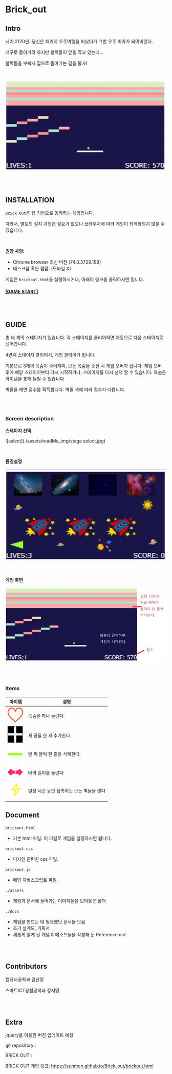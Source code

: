 # Brick_out



## Intro



서기 2120년. 당신은 패키지 우주여행을 떠났다가 그만 우주 미아가 되어버렸다.

지구로 돌아가려 하지만 블럭들이 앞을 막고 있는데...

블럭들을 부숴서 집으로 돌아가는 길을 뚫자!

<br>



![playing](./assets/readMe_img/playing.JPG)



<br>
<br>

## INSTALLATION



`Brick Out`은 웹 기반으로 동작하는 게임입니다. 

 따라서, 별도의 설치 과정은 필요가 없으나 브라우저에 따라 게임이 최적화되지 않을 수 있습니다.

<br>

**권장 사양:**

- Chrome browser 최신 버전 (74.0.3729.169)
- 데스크탑 혹은 랩탑. (모바일 X)



게임은 `brickout.html`을 실행하시거나, 아래의 링크를 클릭하시면 됩니다.



#### [**[GAME START]**](<https://sunmon.github.io/Brick_out/brickout.html>)

<br>

<br>

## GUIDE



총 네 개의 스테이지가 있습니다. 각 스테이지를 클리어하면 자동으로 다음 스테이지로 넘어갑니다.

4번째 스테이지 클리어시, 게임 클리어가 됩니다.

기본으로 3개의 목숨이 주어지며, 모든 목숨을 소진 시 게임 오버가 됩니다. 게임 오버 후에 해당 스테이지부터 다시 시작하거나, 스테이지를 다시 선택 할 수 있습니다. 목숨은 아이템을 통해 늘릴 수 있습니다.

벽돌을 깨면 점수를 획득합니다. 벽돌 색에 따라 점수가 다릅니다.

<br>

<br>

### Screen description



**스테이지 선택**

![select](./assets/readMe_img/stage select.jpg)

<br>

**환경설정**

![setting](./assets/readMe_img/setting.JPG)

<br>

**게임 화면**

![playing_desc](./assets/readMe_img/playing_desc.jpg)

<br>
<br>



### Items

| 아이템                                     | 설명                                     |
| ------------------------------------------ | ---------------------------------------- |
| ![life](./assets/readMe_img/life.png)      | 목숨을 하나 늘린다.                      |
| ![add](./assets/readMe_img/add.png)        | 새 공을 한 개 추가한다.                  |
| ![remove](./assets/readMe_img/remove.png)  | 맨 위 블럭 한 줄을 삭제한다.             |
| ![bar](./assets/readMe_img/wide.png)       | 바의 길이를 늘린다.                      |
| ![bullet](./assets/readMe_img/thunder.png) | 일정 시간 동안 접촉하는 모든 벽돌을 깬다 |
|                                            |                                          |



## Document





`brickout.html`

- 기본 html 파일. 이 파일로 게임을 실행하시면 됩니다.

`brickout.css`

- 디자인 관련한 css 파일.

`brickout.js`

- 메인 자바스크립트 파일.

`./assets` 

- 게임과 문서에 들어가는 이미지들을 모아놓은 폴더

`./docs`

- 게임을 만드는 데 필요했던 문서들 모음
- 초기 설계도, 기획서
- 새롭게 알게 된 개념 & 메소드들을 작성해 둔 Reference.md

<br>
<br>



## Contributors

컴퓨터공학과 김선정

스마트ICT융합공학과 장지영

<br>

<br>

## Extra

jquery를 이용한 버전 업데이트 예정

git repository : 

BRICK OUT : 

BRICK OUT 게임 링크: https://sunmon.github.io/Brick_out/brickout.html
